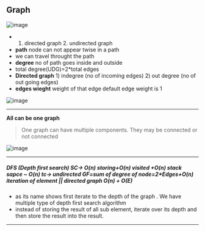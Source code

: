 ## Graph
![image](https://user-images.githubusercontent.com/52101117/216118438-bc113ad4-48b0-4c0d-a3bf-96e212de0798.png)

* 1. directed graph 2. undirected graph
* **path** node can not appear twise in a path
* we can travel throught the path
* **degree** no of path goes inside and outside
* total degree(UDG)=2*total edges
* **Directed graph** 1) indegree (no of incoming edges) 2) out degree (no of out going edges)
* **edges wieght** weight of that edge default edge weight is 1

![image](https://user-images.githubusercontent.com/52101117/217024532-f69a7387-639b-4903-af56-d3da55e0a8af.png)

--------------------------------------------------------------------------------------------------------------------------------
**All can be one graph**
> One graph can have multiple components. They may be connected or not connected

![image](https://user-images.githubusercontent.com/52101117/217027105-44a57833-0a8d-4b4e-8082-0a280cc49bad.png)

--------------------------------------------------------------------------------------------------
##### DFS (Depth first search) SC-> O(n) storing+O(n) visited +O(n) stack sapce ~ O(n) tc-> undirected GF=sum of degree of node=2*Edges+O(n) iteration of element || directed graph O(n) + O(E)
* as its name shows first iterate to the depth of the graph . We have multiple type of depth first search algorithm
* instead of storing the result of all sub element, iterate over its depth and then store the result into the result.

--------------------------------------------------------------------------------------------------------------------------------------








